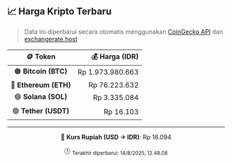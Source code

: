 

<!-- HARGA_KRIPTO -->
## 📈 Harga Kripto Terbaru

> Data ini diperbarui secara otomatis menggunakan [CoinGecko API](https://www.coingecko.com/) dan [exchangerate.host](https://exchangerate.host/)

<div align="center">

| 🪙 Token | 💰 Harga (IDR) |
|:------:|---------------:|
| 🟠 **Bitcoin (BTC)**   | Rp 1.973.980.663 |
| 🔵 **Ethereum (ETH)**  | Rp 76.223.632 |
| 🟣 **Solana (SOL)**    | Rp 3.335.084 |
| 🟢 **Tether (USDT)**   | Rp 16.103 |

---

💱 **Kurs Rupiah (USD → IDR)**: Rp 16.094

🕒 <sub>Terakhir diperbarui: 14/8/2025, 12.48.08</sub>

</div>
<!-- /HARGA_KRIPTO -->